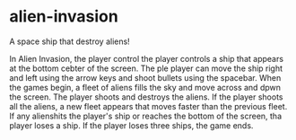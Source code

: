 # alien-invasion
A space ship that destroy aliens!

In Alien Invasion, the player control the player controls a ship that appears at the bottom cebter of the screen. The ple player can move the ship right and left using the arrow keys and shoot bullets using the spacebar. When the games begin, a fleet of aliens fills the sky and move across and dpwn the screen. The player shoots and destroys the aliens. If the player shoots all the aliens, a new fleet appears that moves faster than the previous fleet. If any alienshits the player's ship or reaches the bottom of the screen, tha player loses a ship. If the player loses three ships, the game ends.
